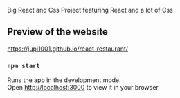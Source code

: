 Big React and Css Project featuring React and a lot of Css

## Preview of the website

https://jupi1001.github.io/react-restaurant/

### `npm start`

Runs the app in the development mode.\
Open [http://localhost:3000](http://localhost:3000) to view it in your browser.
